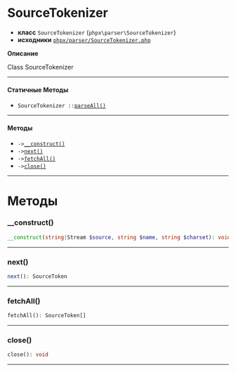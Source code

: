 # SourceTokenizer

- **класс** `SourceTokenizer` (`phpx\parser\SourceTokenizer`)
- **исходники** [`phpx/parser/SourceTokenizer.php`](./src/main/resources/JPHP-INF/sdk/phpx/parser/SourceTokenizer.php)

**Описание**

Class SourceTokenizer

---

#### Статичные Методы

- `SourceTokenizer ::`[`parseAll()`](#method-parseall)

---

#### Методы

- `->`[`__construct()`](#method-__construct)
- `->`[`next()`](#method-next)
- `->`[`fetchAll()`](#method-fetchall)
- `->`[`close()`](#method-close)

---
# Методы

<a name="method-__construct"></a>

### __construct()
```php
__construct(string|Stream $source, string $name, string $charset): void
```

---

<a name="method-next"></a>

### next()
```php
next(): SourceToken
```

---

<a name="method-fetchall"></a>

### fetchAll()
```php
fetchAll(): SourceToken[]
```

---

<a name="method-close"></a>

### close()
```php
close(): void
```

---
